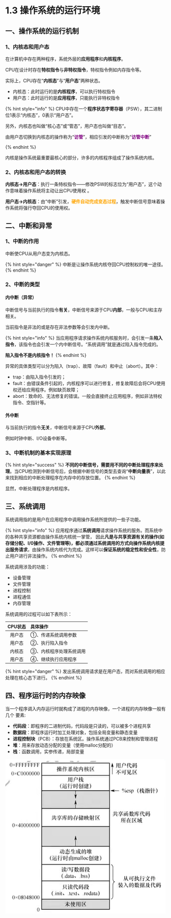 # 1.3 操作系统的运行环境

## 一、操作系统的运行机制

### 1、内核态和用户态

在计算机中存在两种程序，系统外层的**应用程序**和**内核程序**。

CPU在设计时存在**特权指令**与**非特权指令**，特权指令例如内存指令等。

实际上，CPU存在“**内核态**”与“**用户态**”两种状态。

* 内核态：此时运行的是**内核程序**，可以执行特权指令
* 用户态：此时运行的是**应用程序**，只能执行非特权指令

{% hint style="info" %}
CPU中存在一个**程序状态字寄存器**（PSW），其二进制位1表示“内核态”，0表示“用户态”。

另外，内核态也叫做“核心态”或“管态”，用户态也叫做“目态”。

由用户态切换到内核态的操作称为“<font color=purple>**访管**</font>”，相应引发的中断称为“<font color=purple>**访管中断**</font>”

{% endhint %}

内核是操作系统最重要最核心的部分，许多的内核程序组成了操作系统内核。

### 2、内核态和用户态的转换

**内核态→用户态**：执行一条特权指令——修改PSW的标志位为“用户态”，这个动作意味着操作系统将主动让出CPU使用权 。

**用户态→内核态**：由“中断”引发，<font color=orange>**硬件自动完成变态过程**</font>，触发中断信号意味着操作系统将强行夺回CPU的使用权。

## 二、中断和异常

### 1、中断的作用

中断使CPU从用户态变为内核态。

{% hint style="danger" %}
中断是让操作系统内核夺回CPU控制权的唯一途径。
{% endhint %}

### 2、中断的类型

#### 内中断（异常）

中断信号与当前执行的指令**有关**，中断信号来源于CPU**内部**，一般与CPU和主存相关。

当前指令是非法的或是存在非法参数等会引发内中断。

{% hint style="info" %}
当应用程序请求操作系统内核服务时，会引发一条**陷入指令**，该指令也会引发一个内中断信号。“系统调用”就是通过陷入指令完成的。

**陷入指令不是内核指令！**
{% endhint %}

异常的具体类型可以分为陷入（trap）、故障（fault）和中止（abort）。其中：

* trap：由陷入指令引发的；
* fault：由错误条件引起的，内核程序可以进行修复，修复故障后会将CPU使用权还给应用程序。例如缺页故障；
* abort：致命的、无法修复的错误。一般会直接终止应用程序，例如非法特权指令、空指针等。

#### 外中断

与当前执行的指令**无关**，中断信号来源于CPU**外部**。

例如时钟中断、I/O设备中断等。

### 3、中断机制的基本实现原理

{% hint style="success" %}
**不同的中断信号，需要用不同的中断处理程序来处理**。当CPU检测到中断信号后，会根据中断信号的类型去查询“**中断向量表**”，以此来找到相应的中断处理程序在内存中的存放位置。
{% endhint %}

显然，中断处理程序是内核程序。

## 三、系统调用

系统调用指的是用户在应用程序中调用操作系统所提供的一些子功能。

{% hint style="info" %}
应用程序通过**系统调用**请求操作系统的服务。而系统中的各种共享资源都由操作系统内核统一掌管， 因此**凡是与共享资源有关的操作\(如存储分配、I/0操作、文件管理等\)，都必须通过系统调用的方式向操作系统内核提出服务请求**，由操作系统内核代为完成。这样可以**保证系统的稳定性和安全性**，防止用户进行非法操作。
{% endhint %}

系统调用涉及的功能：

- 设备管理
- 文件管理
- 进程控制
- 进程通信
- 内存管理

系统调用的过程可以如下表所示：

| CPU状态 | 具体操作 |
| :---: | :--- |
| 用户态 | ①、传递系统调用参数 |
| 用户态 | ②、执行陷入指令 |
| 内核态 | ③、内核程序处理系统调用 |
| 用户态 | ④、继续执行应用程序 |

{% hint style="danger" %}
发出系统调用请求是在用户态，而对系统调用的相应处理在核心态下进行。
{% endhint %}



## 四、程序运行时的内存映像

当一个程序调入内存运行时就构成了进程的内存映像，一个进程的内存映像一般有几个 要素:

- **代码段**：即程序的二进制代码，代码段是只读的，可以被多个进程共享
- **数据段**：即程序运行时加工处理对象，包括全局变量和静态变量
- **进程控制块**（PCB）：存放在系统区。操作系统通过PCB来控制和管理进程
- **堆**：用来存放动态分配的变量（使用malloc分配的）
- **栈**：函数调用，实参传递，局部变量

![](../.gitbook/assets/内存映像.png)
